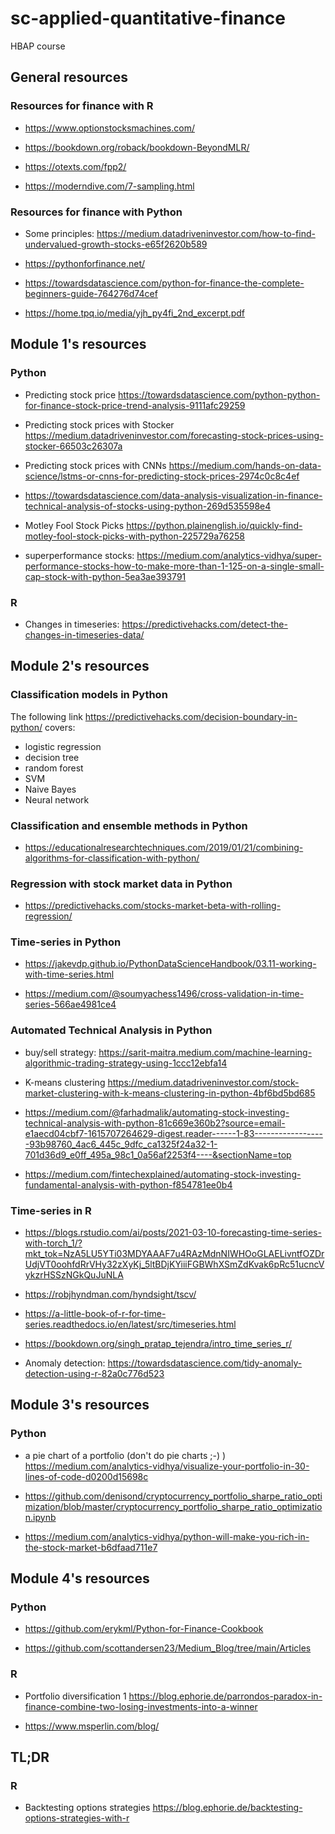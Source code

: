 # sc-applied-quantitative-finance

HBAP course

## General resources

### Resources for finance with R

- <https://www.optionstocksmachines.com/>

- <https://bookdown.org/roback/bookdown-BeyondMLR/>

- <https://otexts.com/fpp2/>

- <https://moderndive.com/7-sampling.html>

### Resources for finance with Python

- Some principles: <https://medium.datadriveninvestor.com/how-to-find-undervalued-growth-stocks-e65f2620b589>

- <https://pythonforfinance.net/>

- <https://towardsdatascience.com/python-for-finance-the-complete-beginners-guide-764276d74cef>

- <https://home.tpq.io/media/yjh_py4fi_2nd_excerpt.pdf>

## Module 1's resources

### Python

- Predicting stock price <https://towardsdatascience.com/python-python-for-finance-stock-price-trend-analysis-9111afc29259>

- Predicting stock prices with Stocker <https://medium.datadriveninvestor.com/forecasting-stock-prices-using-stocker-66503c26307a>

- Predicting stock prices with CNNs <https://medium.com/hands-on-data-science/lstms-or-cnns-for-predicting-stock-prices-2974c0c8c4ef>

- <https://towardsdatascience.com/data-analysis-visualization-in-finance-technical-analysis-of-stocks-using-python-269d535598e4>

- Motley Fool Stock Picks <https://python.plainenglish.io/quickly-find-motley-fool-stock-picks-with-python-225729a76258>

- superperformance stocks: <https://medium.com/analytics-vidhya/super-performance-stocks-how-to-make-more-than-1-125-on-a-single-small-cap-stock-with-python-5ea3ae393791>


### R

- Changes in timeseries: <https://predictivehacks.com/detect-the-changes-in-timeseries-data/>

## Module 2's resources

### Classification models in Python

The following link <https://predictivehacks.com/decision-boundary-in-python/> covers:
- logistic regression
- decision tree
- random forest
- SVM
- Naive Bayes
- Neural network

### Classification and ensemble methods in Python

- <https://educationalresearchtechniques.com/2019/01/21/combining-algorithms-for-classification-with-python/>

### Regression with stock market data in Python

- <https://predictivehacks.com/stocks-market-beta-with-rolling-regression/>

### Time-series in Python

- <https://jakevdp.github.io/PythonDataScienceHandbook/03.11-working-with-time-series.html>

- <https://medium.com/@soumyachess1496/cross-validation-in-time-series-566ae4981ce4>

### Automated Technical Analysis in Python

- buy/sell strategy: <https://sarit-maitra.medium.com/machine-learning-algorithmic-trading-strategy-using-1ccc12ebfa14>

- K-means clustering <https://medium.datadriveninvestor.com/stock-market-clustering-with-k-means-clustering-in-python-4bf6bd5bd685>

- <https://medium.com/@farhadmalik/automating-stock-investing-technical-analysis-with-python-81c669e360b2?source=email-e1aecd04cbf7-1615707264629-digest.reader------1-83------------------93b98760_4ac6_445c_9dfc_ca1325f24a32-1-701d36d9_e0ff_495a_98c1_0a56af2253f4----&sectionName=top>

- <https://medium.com/fintechexplained/automating-stock-investing-fundamental-analysis-with-python-f854781ee0b4>

### Time-series in R

- <https://blogs.rstudio.com/ai/posts/2021-03-10-forecasting-time-series-with-torch_1/?mkt_tok=NzA5LU5YTi03MDYAAAF7u4RAzMdnNIWHOoGLAELivntfOZDrUdjVT0oohfdRrVHy32zXyKj_5ltBDjKYiiiFGBWhXSmZdKvak6pRc51ucncVykzrHSSzNGkQuJuNLA>

- <https://robjhyndman.com/hyndsight/tscv/>

- <https://a-little-book-of-r-for-time-series.readthedocs.io/en/latest/src/timeseries.html>

- <https://bookdown.org/singh_pratap_tejendra/intro_time_series_r/>

- Anomaly detection: <https://towardsdatascience.com/tidy-anomaly-detection-using-r-82a0c776d523>

## Module 3's resources

### Python

- a pie chart of a portfolio (don't do pie charts ;-) ) <https://medium.com/analytics-vidhya/visualize-your-portfolio-in-30-lines-of-code-d0200d15698c>

- <https://github.com/denisond/cryptocurrency_portfolio_sharpe_ratio_optimization/blob/master/cryptocurrency_portfolio_sharpe_ratio_optimization.ipynb>

- <https://medium.com/analytics-vidhya/python-will-make-you-rich-in-the-stock-market-b6dfaad711e7>

## Module 4's resources

### Python

- <https://github.com/erykml/Python-for-Finance-Cookbook>

- <https://github.com/scottandersen23/Medium_Blog/tree/main/Articles>

### R

- Portfolio diversification 1 <https://blog.ephorie.de/parrondos-paradox-in-finance-combine-two-losing-investments-into-a-winner>

- <https://www.msperlin.com/blog/>

## TL;DR

### R

- Backtesting options strategies <https://blog.ephorie.de/backtesting-options-strategies-with-r>




